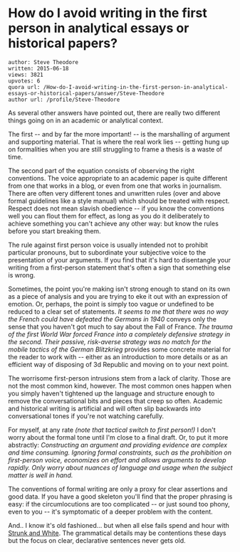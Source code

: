 # How do I avoid writing in the first person in analytical essays or historical papers?

	author: Steve Theodore
	written: 2015-06-18
	views: 3821
	upvotes: 6
	quora url: /How-do-I-avoid-writing-in-the-first-person-in-analytical-essays-or-historical-papers/answer/Steve-Theodore
	author url: /profile/Steve-Theodore


As several other answers have pointed out, there are really two different things going on in an academic or analytical context. 

The first -- and by far the more important! -- is the marshalling of argument and supporting material. That is where the real work lies -- getting hung up on formalities when you are still struggling to frame a thesis is a waste of time. 

The second part of the equation consists of observing the right conventions. The voice appropriate to an academic paper is quite different from one that works in a blog, or even from one that works in journalism. There are often very different tones and unwritten rules (over and above formal guidelines like a style manual) which should be treated with respect. Respect does not mean slavish obedience -- if you know the conventions well you can flout them for effect, as long as you do it deliberately to achieve something you can't achieve any other way: but know the rules before you start breaking them.

The rule against first person voice is usually intended not to prohibit particular pronouns, but to subordinate your subjective voice to the presentation of your arguments. If you find that it's hard to disentangle your writing from a first-person statement that's often a sign that something else is wrong. 

Sometimes, the point you're making isn't strong enough to stand on its own as a piece of analysis and you are trying to eke it out with an expression of emotion. Or, perhaps, the point is simply too vague or undefined to be reduced to a clear set of statements. _It seems to me that there was no way the French could have defeated the Germans in 1940_  conveys only the sense that you haven't got much to say about the Fall of France. _The trauma of the first World War forced France into a completely defensive strategy in the second. Their passive, risk-averse strategy was no match for the mobile tactics of the German Blitzkrieg_ provides some concrete material for the reader to work with -- either as an introduction to more details or as an efficient way of disposing of 3d Republic and moving on to your next point.

The worrisome first-person intrusions stem from a lack of clarity. Those are not the most common kind, however. The most common ones happen when you simply haven't tightened up the language and structure enough to remove the conversational bits and pieces that creep so often. Academic and historical writing is artificial and will often slip backwards into conversational tones if you're not watching carefully. 

For myself, at any rate _(note that tactical switch to first person!)_ I don't worry about the formal tone until I'm close to a final draft. Or, to put it more abstractly: _Constructing an argument and providing evidence are complex and time consuming. Ignoring formal constraints, such as the prohibition on first-person voice, economizes on effort and allows arguments to develop rapidly. Only worry about nuances of language and usage when the subject matter is well in hand._ 

The conventions of formal writing are only a proxy for clear assertions and good data. If you have a good skeleton you'll find that the proper phrasing is easy: if the circumlocutions are too complicated -- or just sound too phony, even to you -- it's symptomatic of a deeper problem with the content.

And.. I know it's old fashioned... but when all else fails spend and hour with [Strunk and White](http://amzn.to/1ISkZe2). The grammatical details may be contentions these days but the focus on clear, declarative sentences never gets old.

